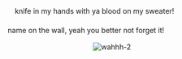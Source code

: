 　knife in my hands with ya blood on my sweater!
       　　　　　　　　　　　　　　　　　　　　　　　　　　　　　　　　　　name on the wall, yeah you better not forget it!

　　　　　　　　　　　　![wahhh-2](https://github.com/user-attachments/assets/ca2e0098-5480-4599-b8b4-e975e4bdd512)

